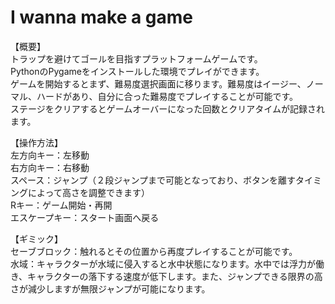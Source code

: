 # I wanna make a game
【概要】  
トラップを避けてゴールを目指すプラットフォームゲームです。  
PythonのPygameをインストールした環境でプレイができます。   
ゲームを開始するとまず、難易度選択画面に移ります。難易度はイージー、ノーマル、ハードがあり、自分に合った難易度でプレイすることが可能です。  
ステージをクリアするとゲームオーバーになった回数とクリアタイムが記録されます。

【操作方法】  
左方向キー：左移動  
右方向キー：右移動  
スペース：ジャンプ（２段ジャンプまで可能となっており、ボタンを離すタイミングによって高さを調整できます）  
Rキー：ゲーム開始・再開  
エスケープキー：スタート画面へ戻る    

【ギミック】  
セーブブロック：触れるとその位置から再度プレイすることが可能です。  
水域：キャラクターが水域に侵入すると水中状態になります。水中では浮力が働き、キャラクターの落下する速度が低下します。また、ジャンプできる限界の高さが減少しますが無限ジャンプが可能になります。

